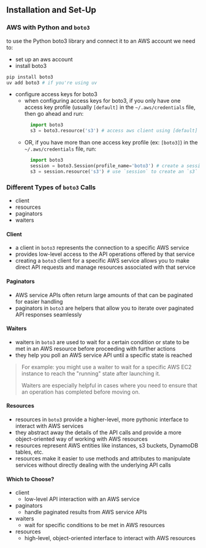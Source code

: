 ## Installation and Set-Up
### AWS with Python and `boto3`
to use the Python boto3 library and connect it to an AWS account we need to:
- set up an aws account
- install boto3
```bash
pip install boto3
uv add boto3 # if you're using uv
```
- configure access keys for boto3
	- when configuring access keys for boto3, if you only have one access key profile (usually `[default]` in the `~/.aws/credentials` file, then go ahead and run:
	  ```python
		import boto3
		s3 = boto3.resource('s3') # access aws client using [default] profile
		```
	- OR, if you have more than one access key profile (ex: `[boto3]`) in the `~/.aws/credentials` file, run:
	  ```python
		import boto3
		session = boto3.Session(profile_name='boto3') # create a session that contains your aws config
		s3 = session.resource('s3') # use `session` to create an `s3` resource
		```
### Different Types of `boto3` Calls
- client
- resources
- paginators
- waiters
#### Client
- a client in `boto3` represents the connection to a specific AWS service
- provides low-level access to the API operations offered by that service
- creating a `boto3` client for a specific AWS service allows you to make direct API requests and manage resources associated with that service
#### Paginators
- AWS service APIs often return large amounts of that can be paginated for easier handling
- paginators in `boto3` are helpers that allow you to iterate over paginated API responses seamlessly
#### Waiters
- waiters in `boto3` are used to wait for a certain condition or state to be met in an AWS resource before proceeding with further actions
- they help you poll an AWS service API until a specific state is reached

> For example: you might use a waiter to wait for a specific AWS EC2 instance to reach the "running" state after launching it.
> 
> Waiters are especially helpful in cases where you need to ensure that an operation has completed before moving on.

#### Resources
- resources in `boto3` provide a higher-level, more pythonic interface to interact with AWS services
- they abstract away the details of the API calls and provide a more object-oriented way of working with AWS resources
- resources represent AWS entities like instances, s3 buckets, DynamoDB tables, etc.
- resources make it easier to use methods and attributes to manipulate services without directly dealing with the underlying API calls
#### Which to Choose?
- client
	- low-level API interaction with an AWS service
- paginators
	- handle paginated results from AWS service APIs
- waiters
	- wait for specific conditions to be met in AWS resources
- resources
	- high-level, object-oriented interface to interact with AWS resources

